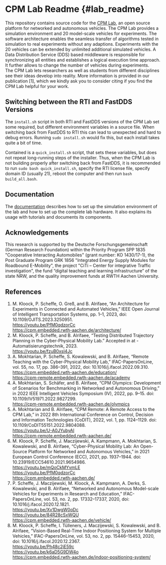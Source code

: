 # CPM Lab Readme {#lab_readme}
This repository contains source code for the [CPM Lab](https://cpm-lab.embedded.rwth-aachen.de), an open source platform for networked and autonomous vehicles. 
The CPM Lab provides a simulation environment and 20 model-scale vehicles for experiments. The software architecture enables the seamless transfer of algorithms tested in simulation to real experiments without any adaptions. Experiments with the 20 vehicles can be extended by unlimited additional simulated vehicles. A Data Distribution Service (DDS) based middleware is responsible for synchronizing all entities and establishes a logical execution time approach. It further allows to change the number of vehicles during experiments. \
The CPM Lab lets researchers as well as students from different disciplines see their ideas develop into reality.
More information is provided in our publication [1], which we kindly ask you to consider citing if you find the CPM Lab helpful for your work.

## Switching between the RTI and FastDDS Versions

The ``install.sh`` script in both RTI and FastDDS versions of the CPM Lab set
some required, but different environment variables in a source file.
When switching back from FastDDS to RTI this can lead to unexpected and hard to debug errors.
Running ``sudo install.sh`` would fix this, but each install takes quite a bit of time.

Contained is a ``quick_install.sh`` script, that sets these variables,
but does not repeat long-running steps of the installer.
Thus, when the CPM Lab is not building properly after switching back from FastDDS,
it is recommended to run ``sudo bash quick_install.sh``, specify the RTI license file,
specify domain ID (usually 21), reboot the computer and then run ``bash build_all.bash``.

## Documentation
The [documentation](https://cpm-lab.embedded.rwth-aachen.de/doc/) describes how to set up the simulation environment of the lab and how to set up the complete lab hardware. It also explains its usage with tutorials and documents its components.

## Acknowledgements
This research is supported by the Deutsche Forschungsgemeinschaft (German Research Foundation) within the Priority Program SPP 1835 "Cooperative Interacting Automobiles" (grant number: KO 1430/17-1), the Post Graduate Program GRK 1856 "Integrated Energy Supply Modules for Roadbound E-Mobility", the project "CiTi – Center for integrative Traffic investigation", the fund “digital teaching and learning infrastructure” of the state NRW, and the quality improvement funds at RWTH Aachen University.

## References
1.	M. Kloock, P. Scheffe, O. Greß, and B. Alrifaee, “An Architecture for Experiments in Connected and Automated Vehicles,” IEEE Open Journal of Intelligent Transportation Systems, pp. 1–1, 2023, doi: 10.1109/OJITS.2023.3250951.\
https://youtu.be/PfM0qdzorCc \
https://cpm.embedded.rwth-aachen.de/architecture/ 
2.	M. Kloock, P. Scheffe, and B. Alrifaee, “Testing Distributed Trajectory Planning in the Cyber-Physical Mobility Lab.” Accepted in at - Automatisierungstechnik, 2023.\
https://youtu.be/fzuB0xsl4Jc 
3.	A. Mokhtarian, P. Scheffe, S. Kowalewski, and B. Alrifaee, “Remote Teaching with the Cyber-Physical Mobility Lab,” IFAC-PapersOnLine, vol. 55, no. 17, pp. 386–391, 2022, doi: 10.1016/j.ifacol.2022.09.310.\
https://cpm.embedded.rwth-aachen.de/education/ \
https://cpm-remote.embedded.rwth-aachen.de/academy 
4.	A. Mokhtarian, S. Schäfer, and B. Alrifaee, “CPM Olympics: Development of Scenarios for Benchmarking in Networked and Autonomous Driving,” in 2022 IEEE Intelligent Vehicles Symposium (IV), 2022, pp. 9–15. doi: 10.1109/IV51971.2022.9827299.\
https://cpm-remote.embedded.rwth-aachen.de/olympics 
5.	A. Mokhtarian and B. Alrifaee, “CPM Remote: A Remote Access to the CPM Lab,” in 2022 8th International Conference on Control, Decision and Information Technologies (CoDIT), 2022, vol. 1, pp. 1124–1129. doi: 10.1109/CoDIT55151.2022.9804088.\
https://youtu.be/U-A0JYubyAI \
https://cpm-remote.embedded.rwth-aachen.de/ 
6.	M. Kloock, P. Scheffe, J. Maczijewski, A. Kampmann, A. Mokhtarian, S. Kowalewski, and B. Alrifaee, “Cyber-Physical Mobility Lab: An Open-Source Platform for Networked and Autonomous Vehicles,” in 2021 European Control Conference (ECC), 2021, pp. 1937–1944. doi: 10.23919/ECC54610.2021.9654986.\
https://youtu.be/mQoCkMYvmLE \
https://youtu.be/PfM0qdzorCc \
https://cpm.embedded.rwth-aachen.de/ 
7.	P. Scheffe, J. Maczijewski, M. Kloock, A. Kampmann, A. Derks, S. Kowalewski, and B. Alrifaee, “Networked and Autonomous Model-scale Vehicles for Experiments in Research and Education,” IFAC-PapersOnLine, vol. 53, no. 2, pp. 17332–17337, 2020, doi: 10.1016/j.ifacol.2020.12.1821.\
https://youtu.be/Xv1DwgW0oDc \
https://youtu.be/84R28cSxWQU \
https://cpm.embedded.rwth-aachen.de/vehicle/ 
8.	M. Kloock, P. Scheffe, I. Tülleners, J. Maczijewski, S. Kowalewski, and B. Alrifaee, “Vision-Based Real-Time Indoor Positioning System for Multiple Vehicles,” IFAC-PapersOnLine, vol. 53, no. 2, pp. 15446–15453, 2020, doi: 10.1016/j.ifacol.2020.12.2367.\
https://youtu.be/Ph48c2jE59c \
https://youtu.be/k6aD5G9DW4o \
https://cpm.embedded.rwth-aachen.de/indoor-positioning-system/ 
